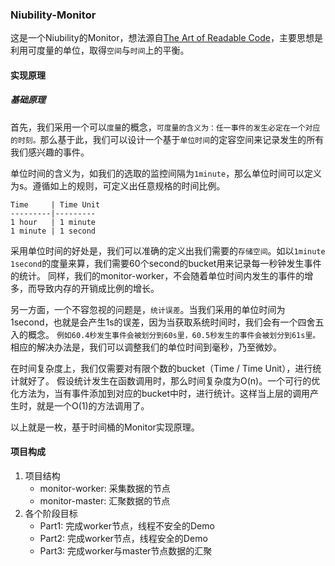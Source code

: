 ### Niubility-Monitor

这是一个Niubility的Monitor，想法源自[The Art of Readable Code](http://book.douban.com/subject/5442971/)，主要思想是利用可度量的单位，取得`空间`与`时间`上的平衡。


#### 实现原理

##### 基础原理

首先，我们采用一个可以`度量`的概念，`可度量的含义为：任一事件的发生必定在一个对应的时刻。`那么基于此，我们可以设计一个基于`单位时间`的定容空间来记录发生的所有我们感兴趣的事件。

单位时间的含义为，如我们的选取的监控间隔为`1minute`，那么单位时间可以定义为s。遵循如上的规则，可定义出任意规格的时间比例。

	Time     | Time Unit
	---------|---------
	1 hour   | 1 minute
	1 minute | 1 second

采用单位时间的好处是，我们可以准确的定义出我们需要的`存储空间`。如以`1minute 1second`的度量来算，我们需要60个second的bucket用来记录每一秒钟发生事件的统计。
同样，我们的monitor-worker，不会随着单位时间内发生的事件的增多，而导致内存的开销成比例的增长。

另一方面，一个不容忽视的问题是，`统计误差`。当我们采用的单位时间为1second，也就是会产生1s的误差，因为当获取系统时间时，我们会有一个四舍五入的概念。
`例如60.4秒发生事件会被划分到60s里，60.5秒发生的事件会被划分到61s里。`相应的解决办法是，我们可以调整我们的单位时间到毫秒，乃至微妙。

在时间复杂度上，我们仅需要对有限个数的bucket（Time / Time Unit），进行统计就好了。
假设统计发生在函数调用时，那么时间复杂度为O(n)。一个可行的优化方法为，当有事件添加到对应的bucket中时，进行统计。这样当上层的调用产生时，就是一个O(1)的方法调用了。

以上就是一枚，基于时间桶的Monitor实现原理。

#### 项目构成
1. 项目结构
    * monitor-worker: 采集数据的节点
    * monitor-master: 汇聚数据的节点
2. 各个阶段目标
    * Part1: 完成worker节点，线程不安全的Demo
    * Part2: 完成worker节点，线程安全的Demo
    * Part3: 完成worker与master节点数据的汇聚